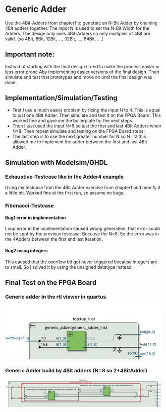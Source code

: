 # Generic Adder
Use the 4Bit-Adders from chapter1 to generate an N-Bit Adder by chaining 4Bit adders together. The Input N is used to set the N-Bit Width for the Adders.
The design only uses 4Bit-Adders so only multiples of 4Bit are valid. (so 4Bit, 8Bit, 12Bit, ..., 32Bit, ..., 64Bit, ....) <br>
## Important note:
Instead of starting with the final design I tried to make the process easier or less error prone Aby implementing easier versions of the final design. Then simulate and test that prototypes and move on until the final design was done.
## Implementation/Simulation/Testing
- First I use a much easier problem by fixing the input N to 4. This is equal to just one 4Bit Adder. Then simulate and test it on the FPGA Board. This worked fine and gave me the boilerplate for the next steps.
- Then I just used the input N=8 so just the first and last 4Bit Adders when N>8. Then repeat simulate and testing on the FPGA Board steps.
- The last step is to use the next greater number for N so N=12 this allowed me to implement the adder between the first and last 4Bit Adder.
## Simulation with Modelsim/GHDL
### Exhaustive-Testcase like in the Adder4 example
Using my testcase from the 4Bit Adder exercise from chapter1 and modify it a little bit. Worked fine at the first run, so assume no bugs.
### Fibonacci-Testcase
#### Bug1 error in implementation
Loop error in the implementation caused wrong generation, that error could not be spot by the previous testcase. Because the N=8. So the error was in
the 4Adders between the first and last iteration.
#### Bug2 using integers
This caused that the overflow bit got never triggered because integers are to small. So I solved it by using the unsigned datatype instead.
## Final Test on the FPGA Board
### Generic adder in the rtl viewer in quartus.
![generic adder](./img/generic_adder.png)
### Generic Adder build by 4Bit adders (N=8 so 2*4BitAdder)
![4 bit](./img/adders.png)

